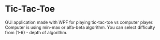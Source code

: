 # Tic-Tac-Toe
GUI application made with WPF for playing tic-tac-toe vs computer player. Computer is using min-max or alfa-beta algorithm. You can select difficulty from (1-9) - depth of algorithm.
